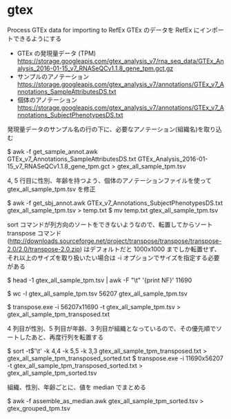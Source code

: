 # gtex
Process GTEx data for importing to RefEx
GTEx のデータを RefEx にインポートできるようにする
- GTEx の発現量データ (TPM)
  https://storage.googleapis.com/gtex_analysis_v7/rna_seq_data/GTEx_Analysis_2016-01-15_v7_RNASeQCv1.1.8_gene_tpm.gct.gz
- サンプルのアノテーション
  https://storage.googleapis.com/gtex_analysis_v7/annotations/GTEx_v7_Annotations_SampleAttributesDS.txt
- 個体のアノテーション
  https://storage.googleapis.com/gtex_analysis_v7/annotations/GTEx_v7_Annotations_SubjectPhenotypesDS.txt

発現量データのサンプル名の行の下に、必要なアノテーション(組織名)を取り込む

$ awk -f get_sample_annot.awk GTEx_v7_Annotations_SampleAttributesDS.txt GTEx_Analysis_2016-01-15_v7_RNASeQCv1.1.8_gene_tpm.gct > gtex_all_sample_tpm.tsv

4, 5 行目に性別、年齢を持つよう、個体のアノテーションファイルを使って gtex_all_sample_tpm.tsv を修正

$ awk -f get_sbj_annot.awk GTEx_v7_Annotations_SubjectPhenotypesDS.txt gtex_all_sample_tpm.tsv > temp.txt
$ mv temp.txt gtex_all_sample_tpm.tsv

sort コマンドが列方向のソートをできないようなので、転置してからソート
transpose コマンド (http://downloads.sourceforge.net/project/transpose/transpose/transpose-2.0/2.0/transpose-2.0.zip) はデフォルトだと 1000x1000 までしか転置せず、それ以上のサイズを取り扱いたい場合は -i オプションでサイズを指定する必要がある

$ head -1 gtex_all_sample_tpm.tsv | awk -F "\t" '{print NF}'
11690

$ wc -l gtex_all_sample_tpm.tsv
56207 gtex_all_sample_tpm.tsv

$ transpose.exe -i 56207x11690 -t gtex_all_sample_tpm.tsv > gtex_all_sample_tpm_transposed.txt

4 列目が性別、5 列目が年齢、3 列目が組織となっているので、その優先順でソートしたあと、再度行列を転置する

$ sort -t$'\t' -k 4,4 -k 5,5 -k 3,3 gtex_all_sample_tpm_transposed.txt > gtex_all_sample_tpm_transposed_sorted.txt
$ transpose.exe -i 11690x56207 -t gtex_all_sample_tpm_transposed_sorted.txt > gtex_all_sample_tpm_sorted.tsv

組織、性別、年齢ごとに、値を median でまとめる

$ awk -f assemble_as_median.awk gtex_all_sample_tpm_sorted.tsv > gtex_grouped_tpm.tsv
